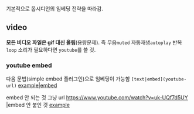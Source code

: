 기본적으로 옵시디언의 임베딩 전략을 따라감.

## video
**모든 비디오 파일은 gif 대신 올림**(용량문제). 
즉 무음`muted` 자동재생`autoplay` 반복`loop`
소리가 필요하다면 `youtube`를 쓸 것. 

### youtube embed
다음 문법(simple embed 플러그인)으로 임베딩이 가능함
`[text|embed](youtube-url)`
[example|embed](https://www.youtube.com/watch?v=uk-UQf7d5UY)

embed 안 되는 것
그냥 url https://www.youtube.com/watch?v=uk-UQf7d5UY
|embed 안 붙인 것 [example](https://www.youtube.com/watch?v=uk-UQf7d5UY)
